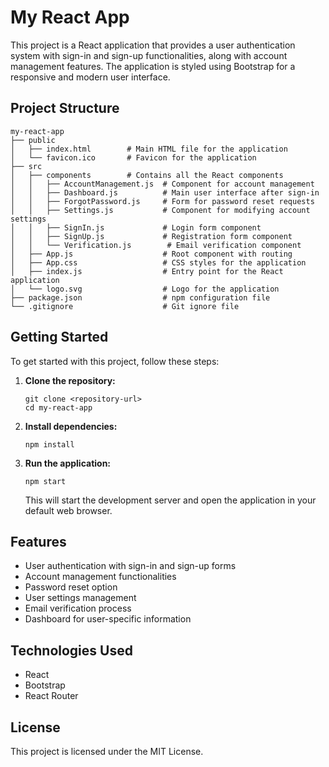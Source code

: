 # My React App

This project is a React application that provides a user authentication system with sign-in and sign-up functionalities, along with account management features. The application is styled using Bootstrap for a responsive and modern user interface.

## Project Structure

```
my-react-app
├── public
│   ├── index.html        # Main HTML file for the application
│   └── favicon.ico       # Favicon for the application
├── src
│   ├── components        # Contains all the React components
│   │   ├── AccountManagement.js  # Component for account management
│   │   ├── Dashboard.js          # Main user interface after sign-in
│   │   ├── ForgotPassword.js     # Form for password reset requests
│   │   ├── Settings.js           # Component for modifying account settings
│   │   ├── SignIn.js             # Login form component
│   │   ├── SignUp.js             # Registration form component
│   │   └── Verification.js        # Email verification component
│   ├── App.js                    # Root component with routing
│   ├── App.css                   # CSS styles for the application
│   ├── index.js                  # Entry point for the React application
│   └── logo.svg                  # Logo for the application
├── package.json                  # npm configuration file
└── .gitignore                    # Git ignore file
```

## Getting Started

To get started with this project, follow these steps:

1. **Clone the repository:**
   ```
   git clone <repository-url>
   cd my-react-app
   ```

2. **Install dependencies:**
   ```
   npm install
   ```

3. **Run the application:**
   ```
   npm start
   ```

   This will start the development server and open the application in your default web browser.

## Features

- User authentication with sign-in and sign-up forms
- Account management functionalities
- Password reset option
- User settings management
- Email verification process
- Dashboard for user-specific information

## Technologies Used

- React
- Bootstrap
- React Router

## License

This project is licensed under the MIT License.